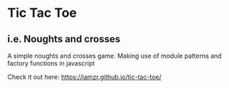 # Tic Tac Toe
## i.e. Noughts and crosses 

A simple noughts and crosses game. 
Making use of module patterns and factory functions in javascript

Check it out here: https://iamzr.github.io/tic-tac-toe/
